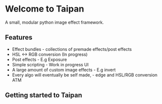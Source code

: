 # Welcome to Taipan

A small, modular python image effect framework.

## Features
- Effect bundles - collections of premade effects/post effects
- HSL <-> RGB conversion (In progress)
- Post effects - E.g Exposure
- Simple scripting - Work in progress UI
- A large amount of custom image effects - E.g invert
- Every algo will eventually be self made, - edge and HSL/RGB conversion ATM

## Getting started to Taipan



